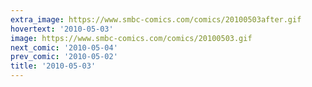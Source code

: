 ```yaml
---
extra_image: https://www.smbc-comics.com/comics/20100503after.gif
hovertext: '2010-05-03'
image: https://www.smbc-comics.com/comics/20100503.gif
next_comic: '2010-05-04'
prev_comic: '2010-05-02'
title: '2010-05-03'
---
```


